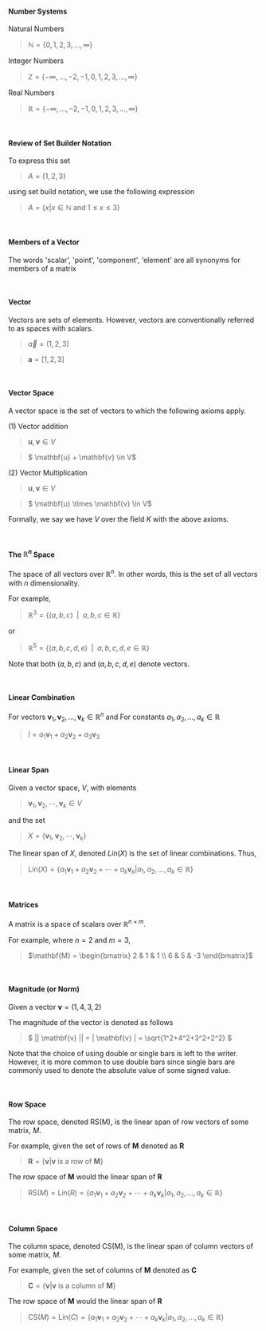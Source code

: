 #### Number Systems

Natural Numbers
>$\mathbb{N} = \{ 0,1,2,3,...,\infty  \}$

Integer Numbers
>$\mathbb{Z} = \{ -\infty,...,-2,-1,0,1,2,3,...,\infty \}$


Real Numbers
>$\mathbb{R} = \{ -\infty,...,-2,-1,0,1,2,3,...,\infty \}$

<br/>

#### Review of Set Builder Notation

To express this set
>$A = \{1,2,3\}$

using set build notation, we use the following expression
>$A = \{ x | x \in \mathbb{N} \text{ and } 1 \leq x \leq 3 \}$

<br/>


#### Members of a Vector
The words 'scalar', 'point', 'component', 'element' are all synonyms for members of a matrix

<br/>


#### Vector

Vectors are sets of elements. However, vectors are conventionally referred to as spaces with scalars.

>$\vec{a} = (1,2,3)$

>$\mathbf{a} = [1,2,3]$

<br/>


#### Vector Space
A vector space is the set of vectors to which the following axioms apply.

(1) Vector addition
>$\mathbf{u},\mathbf{v} \in V$  

>$ \mathbf{u} + \mathbf{v} \in V$ 

(2) Vector Multiplication

>$\mathbf{u},\mathbf{v} \in V$  

>$ \mathbf{u} \times \mathbf{v} \in V$ 

Formally, we say we have $V$ over the field $K$ with the above axioms.


<br/>

#### The $\mathbb{R}^n$ Space

The space of all vectors over $\mathbb{R}^n$. In other words, this is the set of all vectors with $n$ dimensionality.

For example,

>$\mathbb{R}^3 = \{(a,b,c) \enspace | \enspace a,b,c \in \mathbb{R} \}$ 

or

>$\mathbb{R}^5 = \{(a,b,c,d,e) \enspace | \enspace a,b,c,d,e \in \mathbb{R} \}$ 


Note that both $(a,b,c)$ and $(a,b,c,d,e)$ denote vectors.

<br/>

#### Linear Combination

For vectors $\mathbf{v}_1,\mathbf{v}_2,...,\mathbf{v}_k \in \mathbb{R}^n$ and
For constants $a_1,a_2,...,a_k \in \mathbb{R}$


>$l = a_1\mathbf{v}_1 + a_2\mathbf{v}_2 + a_3\mathbf{v}_3$

<br/>

#### Linear Span

Given a vector space, $V$, with elements 
>$\mathbf{v}_1,\mathbf{v}_2,\cdots,\mathbf{v}_k \in V$

and the set 
>$X = \{ \mathbf{v}_1,\mathbf{v}_2,\cdots,\mathbf{v}_k \}$

The linear span of $X$, denoted $Lin(X)$ is the set of linear combinations. Thus,

>$\text{Lin}(X) = \{ a_1\mathbf{v}_1 + a_2\mathbf{v}_2  + \cdots + a_k\mathbf{v}_k | a_1,a_2,...,a_k \in \mathbb{R} \}$

<br/>

#### Matrices
A matrix is a space of scalars over $\mathbb{R}^{n \times m}$. 

For example, where $n=2$ and $m=3$,

>$\mathbf{M} = \begin{bmatrix}
2 & 1 & 1 \\
6 & 5 & -3
\end{bmatrix}$

<br/>

#### Magnitude (or Norm)

Given a vector $\mathbf{v} = (1,4,3,2)$

The magnitude of the vector is denoted as follows

>$ || \mathbf{v} || = | \mathbf{v} | = \sqrt{1^2+4^2+3^2+2^2} $

Note that the choice of using double or single bars is left to the writer. However, it is more common to use double bars since single bars are commonly used to denote the absolute value of some signed value.

<br>

#### Row Space

The row space, denoted $\text{RS(M)}$, is the linear span of row vectors of some matrix, $M$.

For example, given the set of rows of $\mathbf{M}$ denoted as $\mathbf{R}$
>$\mathbf{R} = \{ \mathbf{v} | \mathbf{v} \text{ is a row of } \mathbf{M}  \}$

The row space of $\mathbf{M}$ would the linear span of $\mathbf{R}$
>$\text{RS}(M) =  \text{Lin}(R) = \{ a_1\mathbf{v}_1 + a_2\mathbf{v}_2  + \cdots + a_k\mathbf{v}_k | a_1,a_2,...,a_k \in \mathbb{R} \}$




<br/>

#### Column Space
The column space, denoted $\text{CS(M)}$, is the linear span of column vectors of some matrix, $M$.

For example, given the set of columns of $\mathbf{M}$ denoted as $\mathbf{C}$
>$\mathbf{C} = \{ \mathbf{v} | \mathbf{v} \text{ is a column of } \mathbf{M}  \}$

The row space of $\mathbf{M}$ would the linear span of $\mathbf{R}$
>$\text{CS}(M) =  \text{Lin}(C) = \{ a_1\mathbf{v}_1 + a_2\mathbf{v}_2  + \cdots + a_k\mathbf{v}_k | a_1,a_2,...,a_k \in \mathbb{R} \}$